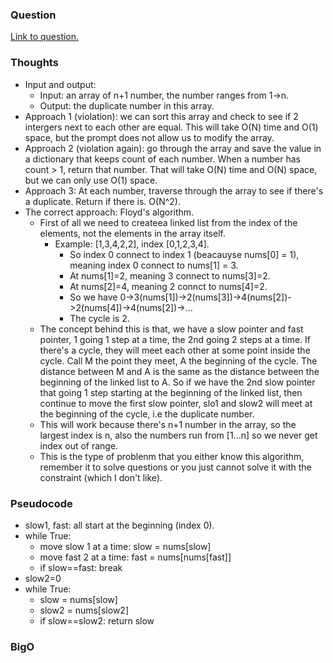 ### Question
[Link to question.](https://leetcode.com/problems/find-the-duplicate-number/)

### Thoughts
- Input and output:
    - Input: an array of n+1 number, the number ranges from 1->n.
    - Output: the duplicate number in this array.
- Approach 1 (violation): we can sort this array and check to see if 2 intergers next to each other are equal. This will take O(N) time and O(1) space, but the prompt does not allow us to modify the array.
- Approach 2 (violation again): go through the array and save the value in a dictionary that keeps count of each number. When a number has count > 1, return that number. That will take O(N) time and O(N) space, but we can only use O(1) space.
- Approach 3: At each number, traverse through the array to see if there's a duplicate. Return if there is. O(N^2).
- The correct approach: Floyd's algorithm.
    - First of all we need to createea linked list from the index of the elements, not the elements in the array itself.
        - Example: [1,3,4,2,2], index [0,1,2,3,4]. 
            - So index 0 connect to index 1 (beacauyse nums[0] = 1), meaning index 0 connect to nums[1] = 3. 
            - At nums[1]=2, meaning 3 connect to nums[3]=2. 
            - At nums[2]=4, meaning 2 connct to nums[4]=2.
            - So we have 0->3(nums[1])->2(nums[3])->4(nums[2])->2(nums[4])->4(nums[2])->...
            - The cycle is 2.
    - The concept behind this is that, we have a slow pointer and fast pointer, 1 going 1 step at a time, the 2nd going 2 steps at a time. If there's a cycle, they will meet each other at some point inside the cycle. Call M the point they meet, A the beginning of the cycle. The distance between M and A is the same as the distance between the beginning of the linked list to A. So if we have the 2nd slow pointer that going 1 step starting at the beginning of the linked list, then continue to move the first slow pointer, slo1 and slow2 will meet at the beginning of the cycle, i.e the duplicate number. 
    - This will work because there's n+1 number in the array, so the largest index is n, also the numbers run from [1...n] so we never get index out of range.
    - This is the type of problenm that you either know this algorithm, remember it to solve questions or you just cannot solve it with the constraint (which I don't like).


### Pseudocode
- slow1, fast: all start at the beginning (index 0).
- while True:
    - move slow 1 at a time: slow = nums[slow]
    - move fast 2 at a time: fast = nums[nums[fast]]
    - if slow==fast: break
- slow2=0
- while True:
    - slow = nums[slow]
    - slow2 = nums[slow2]
    - if slow==slow2:
        return slow

### BigO